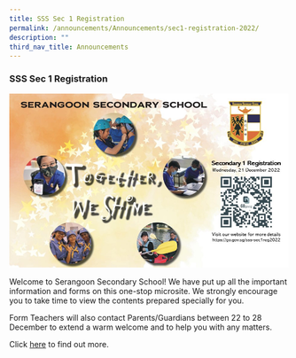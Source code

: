 ```yaml
---
title: SSS Sec 1 Registration
permalink: /announcements/Announcements/sec1-registration-2022/
description: ""
third_nav_title: Announcements
---
```

### SSS Sec 1 Registration

![](/images/Announcements/Sec%201%20Registration%20eBanner.jpg)

Welcome to Serangoon Secondary School!
We have put up all the important information and forms on this one-stop microsite. We strongly encourage you to take time to view the contents prepared specially for you. 

Form Teachers will also contact Parents/Guardians between 22 to 28 December to extend a warm welcome and to help you with any matters.

Click [here](https://sites.google.com/moe.edu.sg/ssssec1registration/home) to find out more.